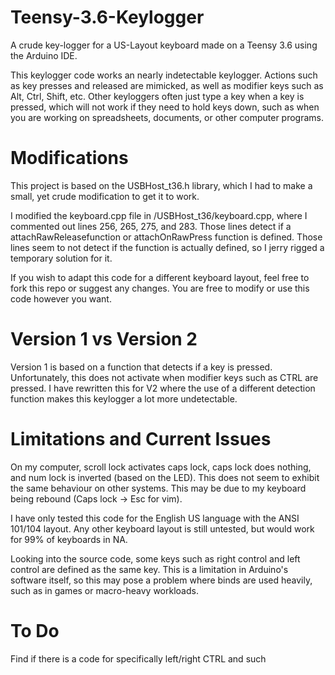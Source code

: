 # Teensy-3.6-Keylogger
A crude key-logger for a US-Layout keyboard made on a Teensy 3.6 using the Arduino IDE.

This keylogger code works an nearly indetectable keylogger. Actions such as key presses and released are mimicked, as well as modifier keys such as Alt, Ctrl, Shift, etc. Other keyloggers often just type a key when a key is pressed, which will not work if they need to hold keys down, such as when you are working on spreadsheets, documents, or other computer programs.

# Modifications
This project is based on the USBHost_t36.h library, which I had to make a small, yet crude modification to get it to work.

I modified the keyboard.cpp file in /USBHost_t36/keyboard.cpp, where I commented out lines 256, 265, 275, and 283. Those lines detect if a attachRawReleasefunction or attachOnRawPress function is defined. Those lines seem to not detect if the function is actually defined, so I jerry rigged a temporary solution for it.

If you wish to adapt this code for a different keyboard layout, feel free to fork this repo or suggest any changes. You are free to modify or use this code however you want.

# Version 1 vs Version 2
Version 1 is based on a function that detects if a key is pressed. Unfortunately, this does not activate when modifier keys such as CTRL are pressed. I have rewritten this for V2 where the use of a different detection function makes this keylogger a lot more undetectable.

# Limitations and Current Issues
On my computer, scroll lock activates caps lock, caps lock does nothing, and num lock is inverted (based on the LED). This does not seem to exhibit the same behaviour on other systems. This may be due to my keyboard being rebound (Caps lock -> Esc for vim).

I have only tested this code for the English US language with the ANSI 101/104 layout. Any other keyboard layout is still untested, but would work for 99% of keyboards in NA.

Looking into the source code, some keys such as right control and left control are defined as the same key. This is a limitation in Arduino's software itself, so this may pose a problem where binds are used heavily, such as in games or macro-heavy workloads.

# To Do
Find if there is a code for specifically left/right CTRL and such

